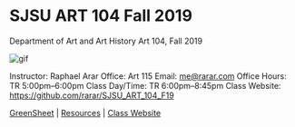 **SJSU ART 104 Fall 2019**
======================
Department of Art and Art History
Art 104, Fall 2019

![gif](https://media.giphy.com/media/3xz2BXTRi2h8upl7dm/giphy.gif)

Instructor: Raphael Arar
Office: Art 115
Email: me@rarar.com
Office Hours: TR 5:00pm–6:00pm
Class Day/Time: TR 6:00pm–8:45pm
Class Website: https://github.com/rarar/SJSU_ART_104_F19

[GreenSheet](https://github.com/rarar/SJSU_ART_104_F19/blob/master/greensheet.md)
| [Resources](https://github.com/rarar/SJSU_ART_104_F19/blob/master/resources.md)
| [Class Website](https://github.com/rarar/SJSU_ART_104_F19)

